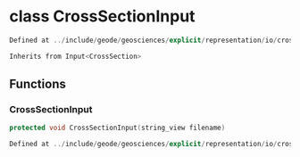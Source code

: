 # class CrossSectionInput

```cpp
Defined at ../include/geode/geosciences/explicit/representation/io/cross_section_input.h#50
```

```cpp
Inherits from Input<CrossSection>
```



## Functions

### CrossSectionInput

```cpp
protected void CrossSectionInput(string_view filename)
```

```cpp
Defined at ../include/geode/geosciences/explicit/representation/io/cross_section_input.h#58
```



